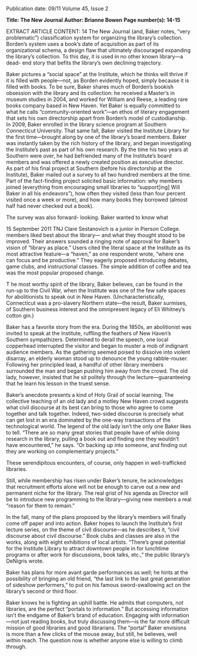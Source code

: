 Publication date: 09/11
Volume 45, Issue 2

**Title: The New Journal**
**Author: Brianne Bowen**
**Page number(s): 14-15**

EXTRACT ARTICLE CONTENT:
14
The New Journal
(and, Baker notes, “very problematic”) 
classification system for organizing the 
library’s collection. Borden’s system uses 
a book’s date of acquisition as part of 
its organizational schema, a design flaw 
that ultimately discouraged expanding 
the library’s collection. To this day, it is 
used in no other known library—a dead-
end story that befits the library’s own 
declining trajectory. 

Baker pictures a “social space” at 
the Institute, which he thinks will 
thrive if it is filled with people—not, 
as Borden evidently hoped, simply 
because it is filled with books. To be 
sure, Baker shares much of Borden’s 
bookish obsession with the library and 
its collection: he received a Master’s in 
museum studies in 2004, and worked for 
William and Reese, a leading rare books 
company based in New Haven. Yet 
Baker is equally committed to what he 
calls “community-oriented work”—an 
ethos of literary engagement that sets his 
own directorship apart from Borden’s 
model of custodianship. In 2009, Baker 
enrolled in the library science program 
at Southern Connecticut University. 
That same fall, Baker visited the Institute 
Library for the first time—brought 
along by one of the library’s board 
members. Baker was instantly taken 
by the rich history of the library, and 
began investigating the Institute’s past 
as part of his own research. By the time 
his two years at Southern were over, he 
had befriended many of the Institute’s 
board members and was offered a newly 
created position as executive director.  
As part of his final project at 
Southern (before his directorship at the 
Institute), Baker mailed out a survey to 
all two hundred members at the time. 
Part of the fact-finding project solicited 
basic information: why members joined 
(everything from encouraging small 
libraries to “support[ing] Will Baker 
in all his endeavors”), how often they 
visited (less than four percent visited 
once a week or more), and how many 
books they borrowed (almost half had 
never checked out a book). 

The survey was also forward-
looking. Baker wanted to know what


15
September 2011
TNJ
Clare Sestanovich is a junior in 
Pierson College.
members liked best about the library—
and what they thought stood to be 
improved. Their answers sounded a 
ringing note of approval for Baker’s 
vision of “library as place.” Users cited 
the literal space at the Institute as its 
most attractive feature—a “haven,” as 
one respondent wrote, “where one can 
focus and be productive.” They eagerly 
proposed introducing debates, game 
clubs, and instructional classes. The 
simple addition of coffee and tea was 
the most popular proposed change. 

T
he most worthy spirit of the library, 
Baker believes, can be found in 
the run-up to the Civil War, when 
the Institute was one of the few safe 
spaces for abolitionists to speak out 
in New Haven. (Uncharacteristically, 
Connecticut was a pro-slavery Northern 
state—the result, Baker surmises, of 
Southern business interest and the 
omnipresent legacy of Eli Whitney’s 
cotton gin.) 

Baker has a favorite story from the 
era. During the 1850s, an abolitionist was 
invited to speak at the Institute, ruffling 
the feathers of New Haven’s Southern 
sympathizers. Determined to derail the 
speech, one local copperhead interrupted 
the visitor and began to muster a mob 
of indignant audience members. As the 
gathering seemed poised to dissolve into 
violent disarray, an elderly woman stood 
up to denounce the young rabble-rouser. 
Following her principled lead, a handful 
of other library members surrounded 
the man and began pushing him away 
from the crowd. The old lady, however, 
insisted that he sit politely through the 
lecture—guaranteeing that he learn his 
lesson in the truest sense.    

Baker’s anecdote presents a kind 
of Holy Grail of social learning. The 
collective teaching of an old lady and 
a motley New Haven crowd suggests 
what civil discourse at its best can bring 
to those who agree to come together 
and talk together. Indeed, two-sided 
discourse is precisely what can get lost 
in an era dominated by the one-way 
transactions of the technological world.
The legend of the old lady isn’t the 
only one Baker likes to tell. “There are 
so many great stories that people have 
of while doing research in the library, 
pulling a book out and finding one they 
wouldn’t have encountered,” he says. “Or 
backing up into someone, and finding 
out they are working on complementary 
projects.” 

These serendipitous encounters, of 
course, only happen in well-trafficked 
libraries. 

Still, 
while 
membership 
has risen under Baker’s tenure, he 
acknowledges that recruitment efforts 
alone will not be enough to carve out a 
new and permanent niche for the library. 
The real grist of his agenda as Director 
will be to introduce new programming 
to the library—giving new members a 
real “reason for them to remain.” 

In the fall, many of the plans 
proposed by the library’s members will 
finally come off paper and into action. 
Baker hopes to launch the Institute’s 
first lecture series, on the theme of civil 
discourse—as he describes it, “civil 
discourse about civil discourse.” Book 
clubs and classes are also in the works, 
along with eight exhibitions of local 
artists.
“There’s great potential for the 
Institute Library to attract downtown 
people in for lunchtime programs or 
after work for discussions, book talks, 
etc.,” the public library’s DeNigris wrote.

Baker has plans for more avant 
garde performances as well; he hints at 
the possibility of bringing an old friend, 
“the last link to the last great generation 
of sideshow performers,” to put on his 
famous sword-swallowing act on the 
library’s second or third floor.  

Baker knows he is fighting an uphill 
battle. He admits that computers, not 
libraries, are the perfect “portals to 
information.” But accessing information 
isn’t the endgame of Baker’s brand 
of 
education. 
Engaging 
with 
information—not just reading books, 
but truly discussing them—is the far 
more difficult mission of good libraries 
and good librarians. The “portal” Baker 
envisions is more than a few clicks of 
the mouse away, but still, he believes, 
well within reach. The question now is 
whether anyone else is willing to climb 
through.